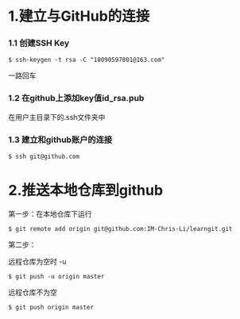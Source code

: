 # 1.建立与GitHub的连接

### 1.1 创建SSH Key

```
$ ssh-keygen -t rsa -C "18090597801@163.com"
```

一路回车

### 1.2 在github上添加key值id\_rsa.pub

在用户主目录下的.ssh文件夹中

### 1.3 建立和github账户的连接

```
$ ssh git@github.com
```



# 2.推送本地仓库到github

第一步：在本地仓库下运行

```
$ git remote add origin git@github.com:IM-Chris-Li/learngit.git
```

第二步：

远程仓库为空时 -u

```
$ git push -u origin master
```

远程仓库不为空

```
$ git push origin master
```



